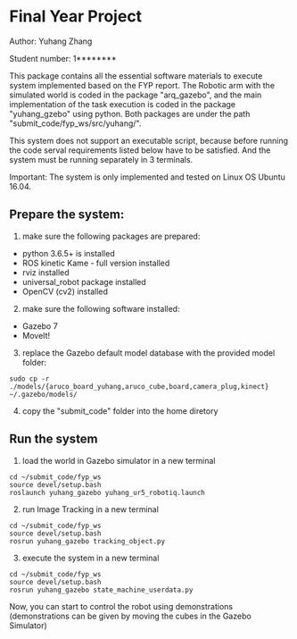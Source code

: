 # Final Year Project

Author: Yuhang Zhang

Student number: 1********

This package contains all the essential software materials to execute system implemented based on the FYP report. The Robotic arm with the simulated world is coded in the package "arq_gazebo", and the main implementation of the task execution is coded in the package "yuhang_gzebo" using python. Both packages are under the path "submit_code/fyp_ws/src/yuhang/".

This system does not support an executable script, because before running the code serval requirements listed below have to be satisfied. And the system must be running separately in 3 terminals.

Important: The system is only implemented and tested on Linux OS Ubuntu 16.04.

## Prepare the system:
1. make sure the following packages are prepared:

* python 3.6.5+ is installed
* ROS kinetic Kame - full version installed
* rviz installed
* universal_robot package installed
* OpenCV (cv2) installed

2. make sure the following software installed:
* Gazebo 7
* MoveIt!

3. replace the Gazebo default model database with the provided model folder:

```
sudo cp -r ./models/{aruco_board_yuhang,aruco_cube,board,camera_plug,kinect} ~/.gazebo/models/
```
4. copy the "submit_code" folder into the home diretory

## Run the system
1. load the world in Gazebo simulator in a new terminal
```
cd ~/submit_code/fyp_ws
source devel/setup.bash
roslaunch yuhang_gazebo yuhang_ur5_robotiq.launch 
```
2. run Image Tracking in a new terminal
```
cd ~/submit_code/fyp_ws
source devel/setup.bash
rosrun yuhang_gazebo tracking_object.py 
```
3. execute the system in a new terminal
```
cd ~/submit_code/fyp_ws
source devel/setup.bash
rosrun yuhang_gazebo state_machine_userdata.py
```

Now, you can start to control the robot using demonstrations (demonstrations can be given by moving the cubes in the Gazebo Simulator)

